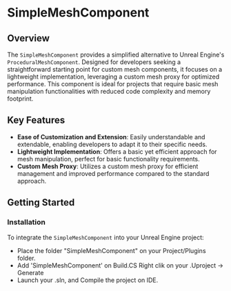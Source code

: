 # SimpleMeshComponent

## Overview

The `SimpleMeshComponent` provides a simplified alternative to Unreal Engine's `ProceduralMeshComponent`. Designed for developers seeking a straightforward starting point for custom mesh components, it focuses on a lightweight implementation, leveraging a custom mesh proxy for optimized performance. This component is ideal for projects that require basic mesh manipulation functionalities with reduced code complexity and memory footprint.

## Key Features

- **Ease of Customization and Extension**: Easily understandable and extendable, enabling developers to adapt it to their specific needs.
- **Lightweight Implementation**: Offers a basic yet efficient approach for mesh manipulation, perfect for basic functionality requirements.
- **Custom Mesh Proxy**: Utilizes a custom mesh proxy for efficient management and improved performance compared to the standard approach.

## Getting Started

### Installation

To integrate the `SimpleMeshComponent` into your Unreal Engine project:
- Place the folder "SimpleMeshComponent" on your Project/Plugins folder. 
- Add 'SimpleMeshComponent' on Build.CS Right clik on your .Uproject -> Generate
- Launch your .sln, and Compile the project on IDE.

